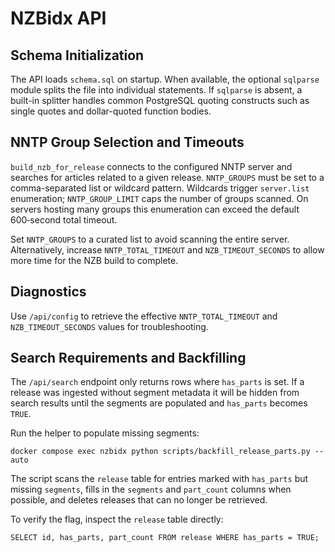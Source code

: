 # NZBidx API

## Schema Initialization

The API loads `schema.sql` on startup. When available, the optional
`sqlparse` module splits the file into individual statements. If `sqlparse`
is absent, a built-in splitter handles common PostgreSQL quoting constructs
such as single quotes and dollar-quoted function bodies.

## NNTP Group Selection and Timeouts

`build_nzb_for_release` connects to the configured NNTP server and searches for
articles related to a given release. `NNTP_GROUPS` must be set to a
comma-separated list or wildcard pattern. Wildcards trigger `server.list`
enumeration; `NNTP_GROUP_LIMIT` caps the number of groups scanned. On servers
hosting many groups this enumeration can exceed the default 600‑second total
timeout.

Set `NNTP_GROUPS` to a curated list to avoid scanning the entire server.
Alternatively, increase `NNTP_TOTAL_TIMEOUT` and `NZB_TIMEOUT_SECONDS` to allow
more time for the NZB build to complete.

## Diagnostics

Use `/api/config` to retrieve the effective `NNTP_TOTAL_TIMEOUT` and
`NZB_TIMEOUT_SECONDS` values for troubleshooting.

## Search Requirements and Backfilling

The `/api/search` endpoint only returns rows where `has_parts` is set. If a
release was ingested without segment metadata it will be hidden from search
results until the segments are populated and `has_parts` becomes `TRUE`.

Run the helper to populate missing segments:

```
docker compose exec nzbidx python scripts/backfill_release_parts.py --auto
```

The script scans the `release` table for entries marked with `has_parts` but
missing `segments`, fills in the `segments` and `part_count` columns when
possible, and deletes releases that can no longer be retrieved.

To verify the flag, inspect the `release` table directly:

```
SELECT id, has_parts, part_count FROM release WHERE has_parts = TRUE;
```


